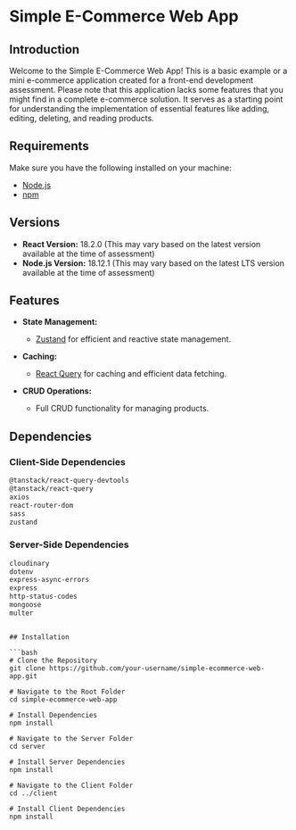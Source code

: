 # Simple E-Commerce Web App

## Introduction

Welcome to the Simple E-Commerce Web App! This is a basic example or a mini e-commerce application created for a front-end development assessment. Please note that this application lacks some features that you might find in a complete e-commerce solution. It serves as a starting point for understanding the implementation of essential features like adding, editing, deleting, and reading products.

## Requirements

Make sure you have the following installed on your machine:

- [Node.js](https://nodejs.org/)
- [npm](https://www.npmjs.com/)

## Versions

- **React Version:** 18.2.0 (This may vary based on the latest version available at the time of assessment)
- **Node.js Version:** 18.12.1 (This may vary based on the latest LTS version available at the time of assessment)

## Features

- **State Management:**
  - [Zustand](https://github.com/pmndrs/zustand) for efficient and reactive state management.
- **Caching:**
  - [React Query](https://react-query.tanstack.com/) for caching and efficient data fetching.
- **CRUD Operations:**

  - Full CRUD functionality for managing products.

## Dependencies

### Client-Side Dependencies

```bash
@tanstack/react-query-devtools
@tanstack/react-query
axios
react-router-dom
sass
zustand

```

### Server-Side Dependencies

```bash
cloudinary
dotenv
express-async-errors
express
http-status-codes
mongoose
multer
```

````

## Installation

```bash
# Clone the Repository
git clone https://github.com/your-username/simple-ecommerce-web-app.git

# Navigate to the Root Folder
cd simple-ecommerce-web-app

# Install Dependencies
npm install

# Navigate to the Server Folder
cd server

# Install Server Dependencies
npm install

# Navigate to the Client Folder
cd ../client

# Install Client Dependencies
npm install
````
